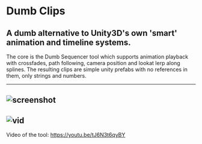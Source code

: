 # Dumb Clips
A dumb alternative to Unity3D's own 'smart' animation and timeline systems.
----
The core is the Dumb Sequencer tool which supports animation playback with crossfades, path following, camera position and lookat lerp along splines. The resulting clips are simple unity prefabs with no references in them, only strings and numbers.

----
![screenshot](https://i.imgur.com/sHUU5de.png)
----
![vid](https://i.imgur.com/Ft3AgNi.gif)
----
Video of the tool: https://youtu.be/tJ6N3t6qyBY
